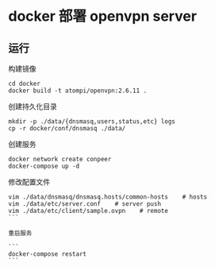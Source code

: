 # docker 部署 openvpn server

## 运行

构建镜像

```
cd docker
docker build -t atompi/openvpn:2.6.11 .
```

创建持久化目录

```
mkdir -p ./data/{dnsmasq,users,status,etc} logs
cp -r docker/conf/dnsmasq ./data/
```

创建服务

```
docker network create conpeer
docker-compose up -d
```

修改配置文件

````
vim ./data/dnsmasq/dnsmasq.hosts/common-hosts    # hosts
vim ./data/etc/server.conf    # server push
vim ./data/etc/client/sample.ovpn    # remote
```

重启服务

```
docker-compose restart
```
